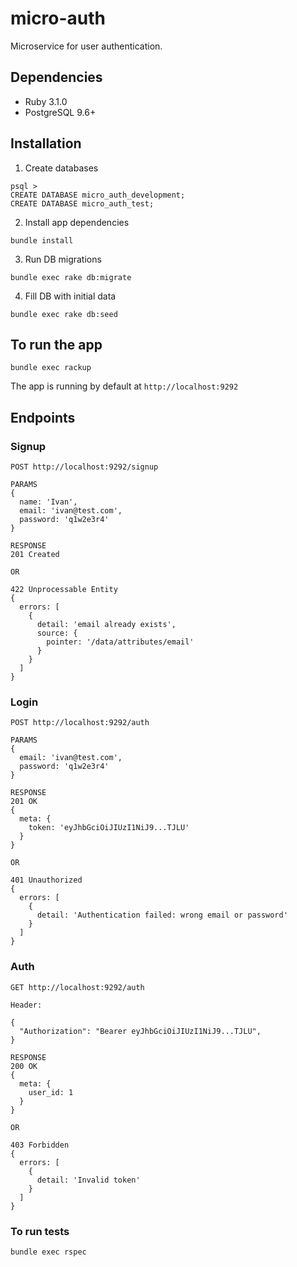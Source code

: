 # micro-auth

Microservice for user authentication.

## Dependencies
- Ruby 3.1.0
- PostgreSQL 9.6+

## Installation
1. Create databases
```
psql >
CREATE DATABASE micro_auth_development;
CREATE DATABASE micro_auth_test;
```
2. Install app dependencies
```
bundle install
```
3. Run DB migrations
```
bundle exec rake db:migrate
```
4. Fill DB with initial data
```
bundle exec rake db:seed
```

## To run the app
```
bundle exec rackup
```
The app is running by default at `http://localhost:9292`

## Endpoints
### Signup
```
POST http://localhost:9292/signup

PARAMS
{
  name: 'Ivan',
  email: 'ivan@test.com',
  password: 'q1w2e3r4'
}

RESPONSE
201 Created

OR

422 Unprocessable Entity
{
  errors: [
    {
      detail: 'email already exists',
      source: {
        pointer: '/data/attributes/email'
      }
    }
  ]
}
```

### Login
```
POST http://localhost:9292/auth

PARAMS
{
  email: 'ivan@test.com',
  password: 'q1w2e3r4'
}

RESPONSE
201 OK
{
  meta: {
    token: 'eyJhbGciOiJIUzI1NiJ9...TJLU'
  }
}

OR

401 Unauthorized
{
  errors: [
    {
      detail: 'Authentication failed: wrong email or password'
    }
  ]
}
```

### Auth
```
GET http://localhost:9292/auth

Header:

{
  "Authorization": "Bearer eyJhbGciOiJIUzI1NiJ9...TJLU",
}

RESPONSE
200 OK
{
  meta: {
    user_id: 1
  }
}

OR

403 Forbidden
{
  errors: [
    {
      detail: 'Invalid token'
    }
  ]
}
```

### To run tests
```
bundle exec rspec
```

